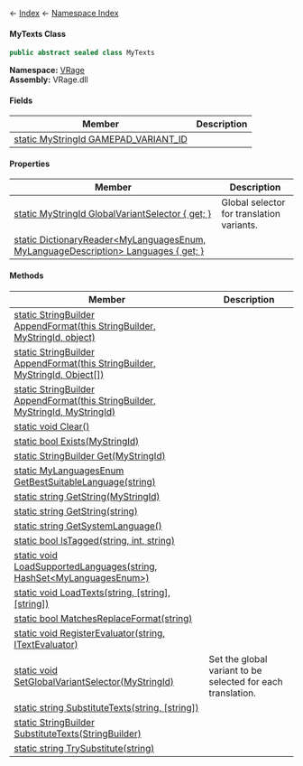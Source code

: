 ← [Index](Api-Index) ← [Namespace Index](Namespace-Index)

#### MyTexts Class

```csharp
public abstract sealed class MyTexts
```

**Namespace:** [VRage](VRage)  
**Assembly:** VRage.dll

#### Fields

|Member|Description|
|---|---|
|[static MyStringId GAMEPAD_VARIANT_ID](VRage.MyTexts.GAMEPAD_VARIANT_ID)||

#### Properties

|Member|Description|
|---|---|
|[static MyStringId GlobalVariantSelector { get; }](VRage.MyTexts.GlobalVariantSelector)|Global selector for translation variants.|
|[static DictionaryReader\<MyLanguagesEnum, MyLanguageDescription> Languages { get; }](VRage.MyTexts.Languages)||

#### Methods

|Member|Description|
|---|---|
|[static StringBuilder AppendFormat(this StringBuilder, MyStringId, object)](VRage.MyTexts.AppendFormat)||
|[static StringBuilder AppendFormat(this StringBuilder, MyStringId, Object\[\])](VRage.MyTexts.AppendFormat)||
|[static StringBuilder AppendFormat(this StringBuilder, MyStringId, MyStringId)](VRage.MyTexts.AppendFormat)||
|[static void Clear()](VRage.MyTexts.Clear)||
|[static bool Exists(MyStringId)](VRage.MyTexts.Exists)||
|[static StringBuilder Get(MyStringId)](VRage.MyTexts.Get)||
|[static MyLanguagesEnum GetBestSuitableLanguage(string)](VRage.MyTexts.GetBestSuitableLanguage)||
|[static string GetString(MyStringId)](VRage.MyTexts.GetString)||
|[static string GetString(string)](VRage.MyTexts.GetString)||
|[static string GetSystemLanguage()](VRage.MyTexts.GetSystemLanguage)||
|[static bool IsTagged(string, int, string)](VRage.MyTexts.IsTagged)||
|[static void LoadSupportedLanguages(string, HashSet\<MyLanguagesEnum>)](VRage.MyTexts.LoadSupportedLanguages)||
|[static void LoadTexts(string, \[string\], \[string\])](VRage.MyTexts.LoadTexts)||
|[static bool MatchesReplaceFormat(string)](VRage.MyTexts.MatchesReplaceFormat)||
|[static void RegisterEvaluator(string, ITextEvaluator)](VRage.MyTexts.RegisterEvaluator)||
|[static void SetGlobalVariantSelector(MyStringId)](VRage.MyTexts.SetGlobalVariantSelector)|Set the global variant to be selected for each translation.|
|[static string SubstituteTexts(string, \[string\])](VRage.MyTexts.SubstituteTexts)||
|[static StringBuilder SubstituteTexts(StringBuilder)](VRage.MyTexts.SubstituteTexts)||
|[static string TrySubstitute(string)](VRage.MyTexts.TrySubstitute)||

